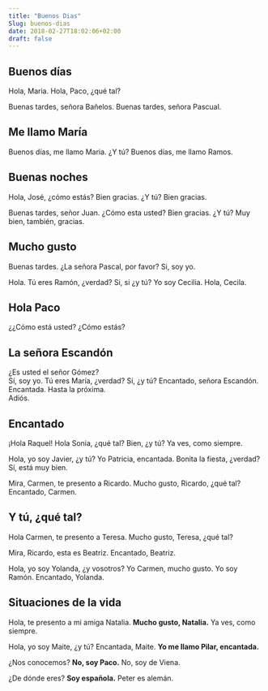 ```yaml
---
title: "Buenos Dias"
Slug: buenos-dias
date: 2018-02-27T18:02:06+02:00
draft: false
---
```

## Buenos días
Hola, Maria.
Hola, Paco, ¿qué tal?

Buenas tardes, señora Bañelos.
Buenas tardes, señora Pascual.


## Me llamo María
Buenos días, me llamo Maria. ¿Y tú?
Buenos días, me llamo Ramos.

## Buenas noches
Hola, José, ¿cómo estás?
Bien gracias. ¿Y tú?
Bien gracias.

Buenas tardes, señor Juan. ¿Cómo esta usted?
Bien gracias. ¿Y tú?
Muy bien, también, gracias.


## Mucho gusto
Buenas tardes. ¿La señora Pascal, por favor?
Si, soy yo.

Hola. Tú eres Ramón, ¿verdad?
Si, si ¿y tú?
Yo soy Cecilia.
Hola, Cecila.

## Hola Paco
¿¿Cómo está usted?
¿Cómo estás?

## La señora Escandón
¿Es usted el señor Gómez?	
Sí, soy yo.
Tú eres María, ¿verdad?	
Sí, ¿y tú?
Encantado, señora Escandón.	
Encantada.
Hasta la próxima.	
Adiós.

## Encantado
¡Hola Raquel!
Hola Sonia, ¿qué tal?
Bien, ¿y tú?
Ya ves, como siempre.

Hola, yo soy Javier, ¿y tú?
Yo Patricia, encantada. Bonita la fiesta, ¿verdad?
Sí, está muy bien.


Mira, Carmen, te presento a Ricardo.
Mucho gusto, Ricardo, ¿qué tal?
Encantado, Carmen.

## Y tú, ¿qué tal?
Hola Carmen, te presento a Teresa.
Mucho gusto, Teresa, ¿qué tal?

Mira, Ricardo, esta es Beatriz.
Encantado, Beatriz.

Hola, yo soy Yolanda, ¿y vosotros?
Yo Carmen, mucho gusto.
Yo soy Ramón. Encantado, Yolanda.

## Situaciones de la vida
Hola, te presento a mi amiga Natalia. 
**Mucho gusto, Natalia.**
Ya ves, como siempre.

Hola, yo soy Maite, ¿y tú? 
Encantada, Maite.
**Yo me llamo Pilar, encantada.**

¿Nos conocemos? 
**No, soy Paco.**
No, soy de Viena.

¿De dónde eres? 
**Soy española.**
Peter es alemán.